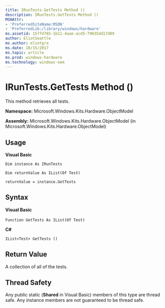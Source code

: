 ```yaml
---
title: IRunTests.GetTests Method ()
description: IRunTests.GetTests Method ()
MSHAttr:
- 'PreferredSiteName:MSDN'
- 'PreferredLib:/library/windows/hardware'
ms.assetid: 157fd765-1b11-4aae-acd5-79035dd17d89
author: EliotSeattle
ms.author: eliotgra
ms.date: 10/15/2017
ms.topic: article
ms.prod: windows-hardware
ms.technology: windows-oem
---
```


# IRunTests.GetTests Method ()


This method retrieves all tests.

**Namespace:** Microsoft.Windows.Kits.Hardware.ObjectModel

**Assembly:** Microsoft.Windows.Kits.Hardware.ObjectModel (in Microsoft.Windows.Kits.Hardware.ObjectModel)

## <span id="Usage"></span><span id="usage"></span><span id="USAGE"></span>Usage


**Visual Basic**

`Dim instance As IRunTests`

`Dim returnValue As IList(Of Test)`

`returnValue = instance.GetTests`

## <span id="Syntax"></span><span id="syntax"></span><span id="SYNTAX"></span>Syntax


**Visual Basic**

`Function GetTests As IList(Of Test)`       

**C#**

`IList<Test> GetTests ()`

## <span id="Return_Value"></span><span id="return_value"></span><span id="RETURN_VALUE"></span>Return Value


A collection of all of the tests.

## <span id="Thread_Safety"></span><span id="thread_safety"></span><span id="THREAD_SAFETY"></span>Thread Safety


Any public static (**Shared** in Visual Basic) members of this type are thread safe. Any instance members are not guaranteed to be thread safe.

 

 






